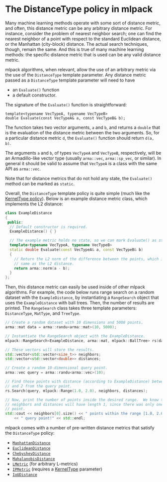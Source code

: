 # The DistanceType policy in mlpack

Many machine learning methods operate with some sort of distance metric, and
often, this distance metric can be any arbitrary distance metric.  For instance,
consider the problem of nearest neighbor search; one can find the nearest
neighbor of a point with respect to the standard Euclidean distance, or the
Manhattan (city-block) distance.  The actual search techniques, though, remain
the same.  And this is true of many machine learning methods: the specific
distance metric that is used can be any valid distance metric.

mlpack algorithms, when relevant, allow the use of an arbitrary metric via the
use of the `DistanceType` template parameter.  Any distance metric passed as a
`DistanceType` template parameter will need to have

 - an `Evaluate()` function
 - a default constructor.

The signature of the `Evaluate()` function is straightforward:

```
template<typename VecTypeA, typename VecTypeB>
double Evaluate(const VecTypeA& a, const VecTypeB& b);
```

The function takes two vector arguments, `a` and `b`, and returns a `double`
that is the evaluation of the distance metric between the two arguments.  So,
for a particular distance metric `d`, the `Evaluate()` function should return
`d(a, b)`.

The arguments `a` and `b`, of types `VecTypeA` and `VecTypeB`, respectively,
will be an Armadillo-like vector type (usually `arma::vec`, `arma::sp_vec`, or
similar).  In general it should be valid to assume that `VecTypeA` is a class
with the same API as `arma::vec`.

Note that for distance metrics that do not hold any state, the `Evaluate()`
method can be marked as `static`.

Overall, the `DistanceType` template policy is quite simple (much like the
[KernelType policy](kernels.md)).  Below is an example distance metric class,
which implements the L2 distance:

```c++
class ExampleDistance
{
 public:
  // Default constructor is required.
  ExampleDistance() { }

  // The example metric holds no state, so we can mark Evaluate() as static.
  template<typename VecTypeA, typename VecTypeB>
  static double Evaluate(const VecTypeA& a, const VecTypeB& b)
  {
    // Return the L2 norm of the difference between the points, which is the
    // same as the L2 distance.
    return arma::norm(a - b);
  }
};
```

Then, this distance metric can easily be used inside of other mlpack algorithms.
For example, the code below runs range search on a random dataset with the
`ExampleDistance`, by instantiating a `RangeSearch` object that uses the
`ExampleDistance` with ball trees.  Then, the number of results are printed.
The `RangeSearch` class takes three template parameters: `DistanceType`,
`MatType`, and `TreeType`.

```c++
// Create a random dataset with 10 dimensions and 5000 points.
arma::mat data = arma::randu<arma::mat>(10, 5000);

// Instantiate the RangeSearch object with the ExampleDistance.
mlpack::RangeSearch<ExampleDistance, arma::mat, mlpack::BallTree> rs(data);

// These vectors will store the results.
std::vector<std::vector<size_t>> neighbors;
std::vector<std::vector<double>> distances;

// Create a random 10-dimensional query point.
arma::vec query = arma::randu<arma::vec>(10);

// Find those points with distance (according to ExampleDistance) between 1
// and 2 from the query point.
rs.Search(query, mlpack::Range(1.0, 2.0), neighbors, distances);

// Now, print the number of points inside the desired range.  We know that
// neighbors and distances will have length 1, since there was only one query
// point.
std::cout << neighbors[0].size() << " points within the range [1.0, 2.0] of the"
    << " query point!" << std::endl;
```

mlpack comes with a number of pre-written distance metrics that satisfy the
`DistanceType` policy:

 - [`ManhattanDistance`](../user/core/distances.md#lmetric)
 - [`EuclideanDistance`](../user/core/distances.md#lmetric)
 - [`ChebyshevDistance`](../user/core/distances.md#lmetric)
 - [`MahalanobisDistance`](../user/core/distances.md#mahalanobisdistance)
 - [`LMetric`](../user/core/distances.md#lmetric) (for arbitrary L-metrics)
 - [`IPMetric`](../user/core/distances.md#ipmetrickerneltype) (requires a
   [KernelType](kernels.md) parameter)
 - [`IoUDistance`](../user/core/distances.md#ioudistance)
